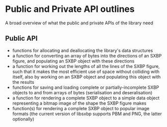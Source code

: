 # Public and Private API outlines
A broad overview of what the public and private APIs of the library need

## Public API

- functions for allocating and deallocating the library's data structures
- a function for converting an array of bytes into the directions of an SXBP figure, and populating an SXBP object with these directions
- a function for working out the lengths of all the lines of the SXBP figure, such that it makes the most efficient use of space without colliding with itself, also by working on an SXBP object and populating this object with the results
- functions for saving and loading complete or partially-incomplete SXBP objects to and from arrays of bytes (serialisation and deseralisation)
- a function for rendering a complete SXBP object to a simple data object representing a bitmap image of the shape the SXBP figure makes
- function(s) for rendering a complete SXBP object to popular image formats (the current version of libsxbp supports PBM and PNG, the latter optionally)

